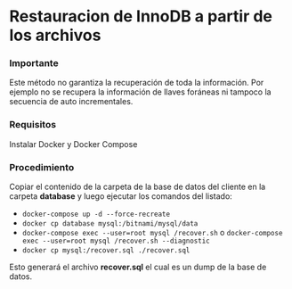 # Restauracion de InnoDB a partir de los archivos

### Importante
Este método no garantiza la recuperación de toda la información. Por ejemplo no se recupera la información de llaves foráneas ni tampoco la secuencia de auto incrementales.

### Requisitos
Instalar Docker y Docker Compose

### Procedimiento
Copiar el contenido de la carpeta de la base de datos del cliente en la carpeta **database** y luego ejecutar los comandos del listado:

* `docker-compose up -d --force-recreate`
* `docker cp database mysql:/bitnami/mysql/data`
* `docker-compose exec --user=root mysql /recover.sh` o `docker-compose exec --user=root mysql /recover.sh --diagnostic`
* `docker cp mysql:/recover.sql ./recover.sql`

Esto generará el archivo **recover.sql** el cual es un dump de la base de datos.